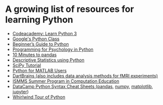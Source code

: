 # A growing list of resources for learning Python

- <a href="https://www.codecademy.com/learn/learn-python-3" target="_blank">Codeacademy: Learn Python 3</a>
- <a href="https://developers.google.com/edu/python/" target="_blank">Google's Python Class</a>
- <a href="https://wiki.python.org/moin/BeginnersGuide" target="_blank">Beginner’s Guide to Python</a>
- <a href="http://www.djmannion.net/psych_programming/introduction.html" target="_blank">Programming for Psychology in Python</a>
- <a href="https://pandas.pydata.org/docs/user_guide/10min.html" target="_blank">10 Minutes to pandas</a>
- <a href="https://www.marsja.se/pandas-python-descriptive-statistics/" target="_blank">Descriptive Statistics using Python</a>
- <a href="https://scipy-lectures.org/" target="_blank">SciPy Tutorial</a>
- <a href="https://www.datacamp.com/courses/python-for-matlab-users" target="_blank">Python for MATLAB Users</a>
- <a href="https://dartbrains.org/features/notebooks/1_Introduction_to_Programming.html" target="_blank">DartBrains (also includes data analysis methods for fMRI experiments)</a>
- <a href="https://center-for-computational-psychiatry.github.io/course_spice/index.html" target="_blank">ISMMS Summer Program in Computation Education</a>
- <a href="https://www.datacamp.com/cheat-sheet/category/python" target="_blank">DataCamp Python Syntax Cheat Sheets (<a href="https://www.datacamp.com/cheat-sheet/pandas-cheat-sheet-data-wrangling-in-python" target="_blank">pandas</a>, <a href="https://www.datacamp.com/cheat-sheet/numpy-cheat-sheet-data-analysis-in-python" target="_blank">numpy</a>, <a href="https://www.datacamp.com/cheat-sheet/matplotlib-cheat-sheet-plotting-in-python" target="_blank">matplotlib</a>, <a href="https://www.datacamp.com/cheat-sheet/jupyter-notebook-cheat-sheet" target="_blank">jupyter</a>)</a>
- <a href="https://github.com/jakevdp/WhirlwindTourOfPython" target="_blank">Whirlwind Tour of Python</a>